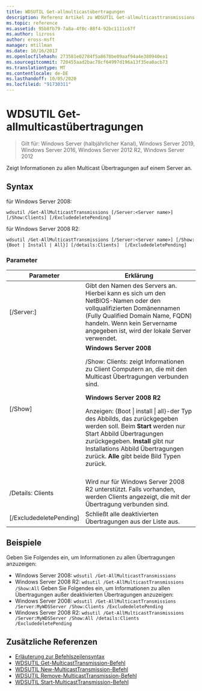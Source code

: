 ```yaml
---
title: WDSUTIL Get-allmulticastübertragungen
description: Referenz Artikel zu WDSUTIL Get-allmulticasttransmissions, der Informationen zu allen Multicast Übertragungen auf einem Server anzeigt.
ms.topic: reference
ms.assetid: 95b8fb79-7a8a-4f0c-88f4-92bc1111c67f
ms.author: lizross
author: eross-msft
manager: mtillman
ms.date: 10/16/2017
ms.openlocfilehash: 273581e02784f5a8678be09aaf94a4e380940ea1
ms.sourcegitcommit: 720455aad2bac78cf64997d196a13f35ea0acb73
ms.translationtype: MT
ms.contentlocale: de-DE
ms.lasthandoff: 10/05/2020
ms.locfileid: "91730311"
---
```

# <a name="wdsutil-get-allmulticasttransmissions"></a>WDSUTIL Get-allmulticastübertragungen

> Gilt für: Windows Server (halbjährlicher Kanal), Windows Server 2019, Windows Server 2016, Windows Server 2012 R2, Windows Server 2012

Zeigt Informationen zu allen Multicast Übertragungen auf einem Server an.

## <a name="syntax"></a>Syntax
für Windows Server 2008:
```
wdsutil /Get-AllMulticastTransmissions [/Server:<Server name>] [/Show:Clients] [/ExcludedeletePending]
```
für Windows Server 2008 R2:
```
wdsutil /Get-AllMulticastTransmissions [/Server:<Server name>] [/Show:{Boot | Install | All}] [/details:Clients]  [/ExcludedeletePending]
```
### <a name="parameters"></a>Parameter

|        Parameter        |                                                                                                                                                                                                                                                                   Erklärung                                                                                                                                                                                                                                                                    |
|-------------------------|--------------------------------------------------------------------------------------------------------------------------------------------------------------------------------------------------------------------------------------------------------------------------------------------------------------------------------------------------------------------------------------------------------------------------------------------------------------------------------------------------------------------------------------------------|
| [/Server:<Server name>] |                                                                                                                                                                                 Gibt den Namen des Servers an. Hierbei kann es sich um den NetBIOS-Namen oder den vollqualifizierten Domänennamen (Fully Qualified Domain Name, FQDN) handeln. Wenn kein Servername angegeben ist, wird der lokale Server verwendet.                                                                                                                                                                                  |
|         [/Show]         | **Windows Server 2008**<p>/Show: Clients: zeigt Informationen zu Client Computern an, die mit den Multicast Übertragungen verbunden sind.<p>**Windows Server 2008 R2**<p>Anzeigen: {Boot &#124; install &#124; all}-der Typ des Abbilds, das zurückgegeben werden soll.                                Beim **Start** werden nur Start Abbild Übertragungen zurückgegeben.                                  **Install** gibt nur Installations Abbild Übertragungen zurück. **Alle** gibt beide Bild Typen zurück. |
|                         |                                                                                                                                                                                                                                                                                                                                                                                                                                                                                                                                                  |
|    /Details: Clients     |                                                                                                                                                                                              Wird nur für Windows Server 2008 R2 unterstützt. Falls vorhanden, werden Clients angezeigt, die mit der Übertragung verbunden sind.                                                                                                                                                                                               |
| [/ExcludedeletePending] |                                                                                                                                                                                                                                              Schließt alle deaktivierten Übertragungen aus der Liste aus.                                                                                                                                                                                                                                               |

## <a name="examples"></a>Beispiele
Geben Sie Folgendes ein, um Informationen zu allen Übertragungen anzuzeigen:
- Windows Server 2008: `wdsutil /Get-AllMulticastTransmissions`
- Windows Server 2008 R2: `wdsutil /Get-AllMulticastTransmissions /Show:All` Geben Sie Folgendes ein, um Informationen zu allen Übertragungen außer deaktivierten Übertragungen anzuzeigen:
- Windows Server 2008: `wdsutil /Get-AllMulticastTransmissions /Server:MyWDSServer /Show:Clients /ExcludedeletePending`
- Windows Server 2008 R2: `wdsutil /Get-AllMulticastTransmissions /Server:MyWDSServer /Show:All /details:Clients /ExcludedeletePending`

## <a name="additional-references"></a>Zusätzliche Referenzen
- [Erläuterung zur Befehlszeilensyntax](command-line-syntax-key.md)
- [WDSUTIL Get-MulticastTransmission-Befehl](wdsutil-get-multicasttransmission.md)
- [WDSUTIL New-MulticastTransmission-Befehl](wdsutil-new-multicasttransmission.md)
- [WDSUTIL Remove-MulticastTransmission-Befehl](wdsutil-remove-multicasttransmission.md)
- [WDSUTIL Start-MulticastTransmission-Befehl](wdsutil-start-multicasttransmission.md)

